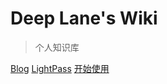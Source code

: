 # Deep Lane's Wiki

> 个人知识库

[Blog](https://mmyxyz.xyz)
[LightPass](https://light.mmyxyz.xyz)
[开始使用](/README.md)